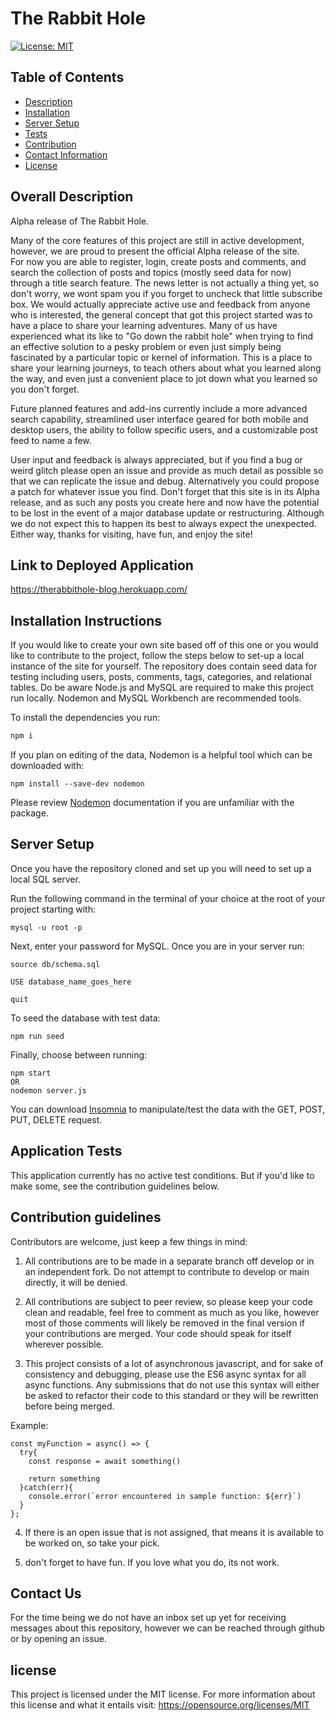 # The Rabbit Hole
[![License: MIT](https://img.shields.io/badge/License-MIT-yellow.svg)](https://opensource.org/licenses/MIT)

 ## Table of Contents

- [Description](#overall-description)
- [Installation](#installation-instructions)
- [Server Setup](#server-setup)
- [Tests](#application-tests)
- [Contribution](#contribution-guidelines)
- [Contact Information](#contact-information)
- [License](#license)

 ## Overall Description 
 
Alpha release of The Rabbit Hole. 

Many of the core features of this project are still in active development, however, we are proud to present the official Alpha release of the site. <br/>
For now you are able to register, login, create posts and comments, and search the collection of posts and topics (mostly seed data for now) through a title search feature. 
The news letter is not actually a thing yet, so don't worry, we wont spam you if you forget to uncheck that little subscribe box. We would actually appreciate active use and feedback from anyone who is interested,
the general concept that got this project started was to have a place to share your learning adventures. Many of us have experienced what its like to "Go down the rabbit hole" when trying to find an effective solution to a pesky problem or even just simply being fascinated by a particular topic or kernel of information. This is a place to share your learning journeys, to teach others about what you learned along the way, and even just a convenient place to jot down what you learned so you don't forget. 

 Future planned features and add-ins currently include a more advanced search capability, streamlined user interface geared for both mobile and desktop users, the ability to follow specific users, and a customizable post feed to name a few. 

 User input and feedback is always appreciated, but if you find a bug or weird glitch please open an issue and provide as much detail as possible so that we can replicate the issue and debug. Alternatively you could propose a patch for whatever issue you find. 
 Don't forget that this site is in its Alpha release, and as such any posts you create here and now have the potential to be lost in the event of a major database update or restructuring. Although we do not expect this to happen its best to always expect the unexpected. Either way, thanks for visiting, have fun, and enjoy the site!

## Link to Deployed Application

  https://therabbithole-blog.herokuapp.com/

## Installation Instructions

If you would like to create your own site based off of this one or you would like to contribute to the project, follow the steps below to set-up a local instance of the site for yourself. The repository does contain seed data for testing including users, posts, comments, tags, categories, and relational tables. Do be aware Node.js and MySQL are required to make this project run locally. Nodemon and MySQL Workbench are recommended tools.


To install the dependencies you run:
```sh
npm i
```
If you plan on editing of the data, Nodemon is a helpful tool which can be downloaded with: 
```
npm install --save-dev nodemon
```
Please review <a href ="https://www.npmjs.com/package/nodemon">Nodemon</a> documentation if you are unfamiliar with the package.


 ## Server Setup
 
 Once you have the repository cloned and set up you will need to set up a local SQL server. 
 
Run the following command in the terminal of your choice at the root of your project starting with:
```
mysql -u root -p
``` 
Next, enter your password for MySQL. Once you are in your server run: 
```
source db/schema.sql

USE database_name_goes_here

quit
``` 
To seed the database with test data:
```
npm run seed
```
Finally, choose between running: 
```
npm start
OR
nodemon server.js
```
You can download <a href="https://insomnia.rest/download">Insomnia</a> to manipulate/test the data with the GET, POST, PUT, DELETE request.

 ## Application Tests
 

This application currently has no active test conditions. But if you'd like to make some, see the contribution guidelines below.

## Contribution guidelines

Contributors are welcome, just keep a few things in mind:

1. All contributions are to be made in a separate branch off develop or in an independent fork. Do not attempt to contribute to develop or main directly, it will be denied.

2. All contributions are subject to peer review, so please keep your code clean and readable, feel free to comment as much as you like, however most of those comments will likely be removed in the final version if your contributions are merged. Your code should speak for itself wherever possible. 

3. This project consists of a lot of asynchronous javascript, and for sake of consistency and debugging, please use the ES6 async syntax for all async functions. Any submissions that do not use this syntax will either be asked to refactor their code to this standard or they will be rewritten before being merged. 

Example: </br>
```
const myFunction = async() => {
  try{
    const response = await something()

    return something
  }catch(err){
    console.error(`error encountered in sample function: ${err}`)
  }
};
```

4. If there is an open issue that is not assigned, that means it is available to be worked on, so take your pick.

5. don't forget to have fun. If you love what you do, its not work.

## Contact Us

For the time being we do not have an inbox set up yet for receiving messages about this repository, however we can be reached through github or by opening an issue.


## license

  This project is licensed under the MIT license.
  For more information about this license and what it entails visit: https://opensource.org/licenses/MIT

